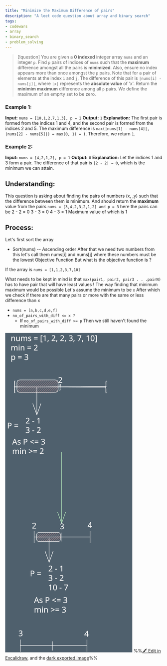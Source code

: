 ```yaml
---
title: "Minimize the Maximum Difference of pairs"
description: "A leet code question about array and binary search"
tags: 
- codewars
- array
- binary_search
- problem_solving
---
```

> [!question] 
> You are given a **0 indexed** integer array `nums` and an integer `p`. Find `p` pairs of indices of `nums` such that the **maximum** difference amongst all the pairs is **minimized**. Also, ensure no index appears more than once amongst the `p` pairs.
> Note that for a pair of elements at the index `i` and `j`, The difference of this pair is `|nums[i] - nums[j]|`, where `|x|` represents the **absolute value** of 'x'. 
> Return the **minimim maximum** difference among all `p` pairs. We define the maximum of an emprty set to be zero.
### Example 1:
**Input:** `nums = [10,1,2,7,1,3], p = 2`
**Output:** `1`
**Explanation:** The first pair is formed from the indices 1 and 4, and the second pair is formed from the indices 2 and 5. 
The maximum difference is `max(|nums[1] - nums[4]|, |nums[2] - nums[5]|) = max(0, 1) = 1`. Therefore, we return `1`.
### **Example 2:**
**Input:** `nums = [4,2,1,2], p = 1`
**Output:** `0`
**Explanation:** Let the indices 1 and 3 form a pair. The difference of that pair is `|2 - 2| = 0`, which is the minimum we can attain.

## Understanding:
This question is asking about finding the pairs of numbers (x, ,y) such that the difference between them is minimum. And should return the **maximum** value from the pairs
`nums = [3,4,2,3,2,1,2] and p = 3`
here the pairs can be 
2 - 2 = 0
3 - 3 = 0 
4 - 3 = 1
Maximum value of which is 1

## Process:
Let's first sort the array
- Sort(nums) -- Ascending order
After that we need two numbers from this let's call them nums\[i] and nums\[j] where these numbers must be the lowest Objective Function
But what is the objective function is ?

If the array is `nums = [1,1,2,3,7,10]`

What needs to be kept in mind is that
`max(pair1, pair2, pair3 . . .pairN)` has to have pair that will have least values !
The way finding that minimum maximum would be possible 
Let's assume the minimum to be `x`
After which we check if there are that many pairs or more with the same or less difference than x
- `nums = [a,b,c,d,e,f]`
- ` no_of_pairs_with_diff <= x ? `
	- If `no_of_pairs_with_diff >= p` Then we still haven't found the minimum 

![](notes/2.CodeQ/Medium/attachments/2616.%20Minimize%20the%20Maximum%20Difference%20of%20pairs%202023-08-14%2002.03.48.excalidraw.svg)
%%[🖋 Edit in Excalidraw](notes/2.CodeQ/Medium/attachments/2616.%20Minimize%20the%20Maximum%20Difference%20of%20pairs%202023-08-14%2002.03.48.excalidraw.md), and the [dark exported image](notes/2.CodeQ/Medium/attachments/2616.%20Minimize%20the%20Maximum%20Difference%20of%20pairs%202023-08-14%2002.03.48.excalidraw.dark.svg)%%